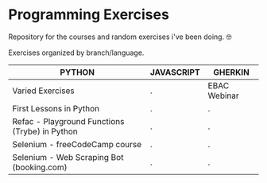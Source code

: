 # Programming Exercises

Repository for the courses and random exercises i've been doing. :nerd_face:

Exercises organized by branch/language.
  
|PYTHON|JAVASCRIPT|GHERKIN|
|--------------------------|--------------------|------|
|Varied Exercises|.| EBAC Webinar
|First Lessons in Python|.|.|
|Refac - Playground Functions (Trybe) in Python|.|.|
|Selenium - freeCodeCamp course|.|.|
|Selenium - Web Scraping Bot (booking.com)|.|.|
